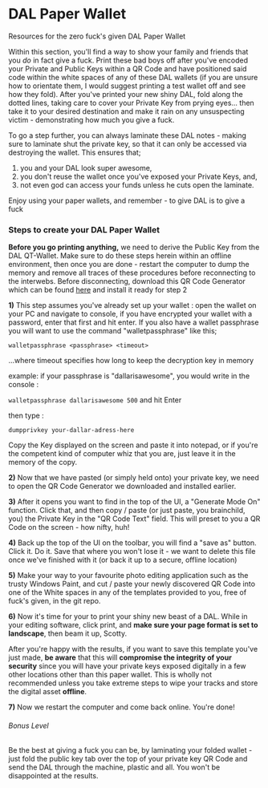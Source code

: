 # DAL Paper Wallet
Resources for the zero fuck's given DAL Paper Wallet

Within this section, you'll find a way to show your family and friends that you *do* in fact give a fuck. Print these bad boys off after you've encoded your Private and Public Keys within a QR Code and have positioned said code within the white spaces of any of these DAL wallets (if you are unsure how to orientate them, I would suggest printing a test wallet off and see how they fold). After you've printed your new shiny DAL, fold along the dotted lines, taking care to cover your Private Key from prying eyes... then take it to your desired destination and make it rain on any unsuspecting victim - demonstrating how much you give a fuck. 

To go a step further, you can always laminate these DAL notes - making sure to laminate shut the private key, so that it can only be accessed via destroying the wallet. This ensures that;

1) you and your DAL look super awesome,
2) you don't reuse the wallet once you've exposed your Private Keys, and,
3) not even god can access your funds unless he cuts open the laminate.

Enjoy using your paper wallets, and remember - to give DAL is to give a fuck

### Steps to create your DAL Paper Wallet

**Before you go printing anything,** we need to derive the Public Key from the DAL QT-Wallet. Make sure to do these steps herein within an offline environment, then once you are done - restart the computer to dump the memory and remove all traces of these procedures before reconnecting to the interwebs. Before disconnecting, download this QR Code Generator which can be found [here](https://www.codetwo.com/freeware/qr-code-desktop-reader/) and install it ready for step 2

**1)** This step assumes you've already set up your wallet : open the wallet on your PC and navigate to console, if you have encrypted your wallet with a password, enter that first and hit enter. If you also have a wallet passphrase you will want to use the command "walletpassphrase" like this;

`walletpassphrase <passphrase> <timeout>`

...where timeout specifies how long to keep the decryption key in memory

example: if your passphrase is  "dallarisawesome", you would write in the console :
  
`walletpassphrase dallarisawesome 500` and hit Enter

then type : 

`dumpprivkey your-dallar-adress-here`

Copy the Key displayed on the screen and paste it into notepad, or if you're the competent kind of computer whiz that you are, just leave it in the memory of the copy.

**2)** Now that we have pasted (or simply held onto) your private key, we need to open the QR Code Generator we downloaded and installed earlier. 

**3)** After it opens you want to find in the top of the UI, a "Generate Mode On" function. Click that, and then copy / paste (or just paste, you brainchild, you) the Private Key in the "QR Code Text" field. This will preset to you a QR Code on the screen - how nifty, huh!

**4)** Back up the top of the UI on the toolbar, you will find a "save as" button. Click it. Do it. Save that where you won't lose it - we want to delete this file once we've finished with it (or back it up to a secure, offline location)

**5)** Make your way to your favourite photo editing application such as the trusty Windows Paint, and cut / paste your newly discovered QR Code into one of the White spaces in any of the templates provided to you, free of fuck's given, in the git repo. 

**6)** Now it's time for your to print your shiny new beast of a DAL. While in your editing software, click print, and **make sure your page format is set to landscape**, then beam it up, Scotty. 

After you're happy with the results, if you want to save this template you've just made, **be aware** that this will **compromise the integrity of your security** since you will have your private keys exposed digitally in a few other locations other than this paper wallet. This is wholly not recommended unless you take extreme steps to wipe your tracks and store the digital asset **offline**.

**7)** Now we restart the computer and come back online. You're done!

###### Bonus Level

Be the best at giving a fuck you can be, by laminating your folded wallet - just fold the public key tab over the top of your private key QR Code and send the DAL through the machine, plastic and all. You won't be disappointed at the results. 

